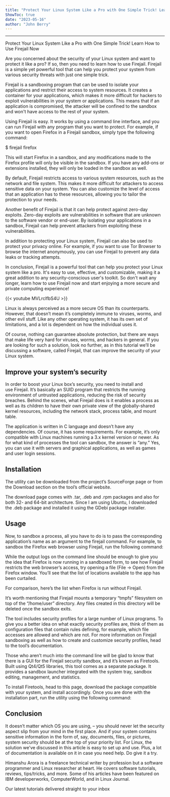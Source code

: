 ```yaml
---
title: "Protect Your Linux System Like a Pro with One Simple Trick! Learn How to Use Firejail Now"
ShowToc: true 
date: "2023-05-16"
author: "John Berry"
---
```

*****
Protect Your Linux System Like a Pro with One Simple Trick! Learn How to Use Firejail Now

Are you concerned about the security of your Linux system and want to protect it like a pro? If so, then you need to learn how to use Firejail. Firejail is a simple yet powerful tool that can help you protect your system from various security threats with just one simple trick. 

Firejail is a sandboxing program that can be used to isolate your applications and restrict their access to system resources. It creates a container for your applications, which makes it more difficult for hackers to exploit vulnerabilities in your system or applications. This means that if an application is compromised, the attacker will be confined to the sandbox and won't have access to the rest of your system.

Using Firejail is easy. It works by using a command line interface, and you can run Firejail with any program that you want to protect. For example, if you want to open Firefox in a Firejail sandbox, simply type the following command:

$ firejail firefox

This will start Firefox in a sandbox, and any modifications made to the Firefox profile will only be visible in the sandbox. If you have any add-ons or extensions installed, they will only be loaded in the sandbox as well. 

By default, Firejail restricts access to various system resources, such as the network and file system. This makes it more difficult for attackers to access sensitive data on your system. You can also customize the level of access that an application has to these resources, allowing you to tailor the protection to your needs.

Another benefit of Firejail is that it can help protect against zero-day exploits. Zero-day exploits are vulnerabilities in software that are unknown to the software vendor or end-user. By isolating your applications in a sandbox, Firejail can help prevent attackers from exploiting these vulnerabilities.

In addition to protecting your Linux system, Firejail can also be used to protect your privacy online. For example, if you want to use Tor Browser to browse the internet anonymously, you can use Firejail to prevent any data leaks or tracking attempts. 

In conclusion, Firejail is a powerful tool that can help you protect your Linux system like a pro. It's easy to use, effective, and customizable, making it a great addition to any security-conscious user's toolkit. So don't wait any longer, learn how to use Firejail now and start enjoying a more secure and private computing experience!

{{< youtube MVLrclfbS4U >}} 



Linux is always perceived as a more secure OS than its counterparts. However, that doesn’t mean it’s completely immune to viruses, worms, and other evil stuff. Like any other operating system, it has its own set of limitations, and a lot is dependent on how the individual uses it.
 
Of course, nothing can guarantee absolute protection, but there are ways that make life very hard for viruses, worms, and hackers in general. If you are looking for such a solution, look no further, as in this tutorial we’ll be discussing a software, called Firejail, that can improve the security of your Linux system.
 
## Improve your system’s security
 
In order to boost your Linux box’s security, you need to install and use Firejail. It’s basically an SUID program that restricts the running environment of untrusted applications, reducing the risk of security breaches. Behind the scenes, what Firejail does is it enables a process as well as its children to have their own private view of the globally-shared kernel resources, including the network stack, process table, and mount table.
 
The application is written in C language and doesn’t have any dependencies. Of course, it has some requirements. For example, it’s only compatible with Linux machines running a 3.x kernel version or newer. As for what kind of processes the tool can sandbox, the answer is “any.” Yes, you can use it with servers and graphical applications, as well as games and user login sessions.
 
## Installation
 
The utility can be downloaded from the project’s SourceForge page or from the Download section on the tool’s official website.
 
The download page comes with .tar, .deb and .rpm packages and also for both 32- and 64-bit architecture. Since I am using Ubuntu, I downloaded the .deb package and installed it using the GDebi package installer.
 
## Usage
 
Now, to sandbox a process, all you have to do is to pass the corresponding application’s name as an argument to the firejail command. For example, to sandbox the Firefox web browser using Firejail, run the following command:
 

 
While the output logs on the command line should be enough to give you the idea that Firefox is now running in a sandboxed form, to see how Firejail restricts the web browser’s access, try opening a file (File -> Open) from the Firefox window. You’ll see that the list of locations available to the app has been curtailed.
 
For comparison, here’s the list when Firefox is run without Firejail.
 
It’s worth mentioning that Firejail mounts a temporary “tmpfs” filesystem on top of the “/home/user” directory. Any files created in this directory will be deleted once the sandbox exits.
 
The tool includes security profiles for a large number of Linux programs. To give you a better idea on what exactly security profiles are, think of them as configuration files that contain rules defining, for example, which file accesses are allowed and which are not. For more information on Firejail sandboxing as well as how to create and customize security profiles, head to the tool’s documentation.
 
Those who aren’t much into the command line will be glad to know that there is a GUI for the Firejail security sandbox, and it’s known as Firetools. Built using Qt4/Qt5 libraries, this tool comes as a separate package. It provides a sandbox launcher integrated with the system tray, sandbox editing, management, and statistics.
 
To install Firetools, head to this page, download the package compatible with your system, and install accordingly. Once you are done with the installation part, run the utility using the following command:
 
## Conclusion
 
It doesn’t matter which OS you are using, – you should never let the security aspect slip from your mind in the first place. And if your system contains sensitive information in the form of, say, documents, files, or pictures, system security should be at the top of your priority list. For Linux, the solution we’ve discussed in this article is easy to set up and use. Plus, a lot of documentation is available on it in case you need help. Do give it a try.
 
Himanshu Arora is a freelance technical writer by profession but a  software programmer and Linux researcher at heart. He covers software tutorials, reviews, tips/tricks, and more. Some of his articles have been featured on IBM developerworks, ComputerWorld, and in Linux Journal.
 
Our latest tutorials delivered straight to your inbox





